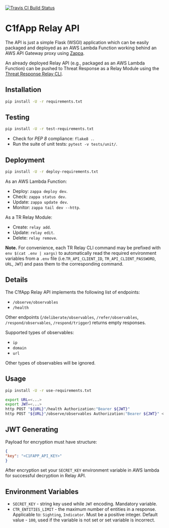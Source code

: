 [![Travis CI Build Status](https://travis-ci.com/CiscoSecurity/tr-05-serverless-c1fapp.svg?branch=develop)](https://api.travis-ci.com/CiscoSecurity/tr-05-serverless-c1fapp)

# C1fApp Relay API

The API is just a simple Flask (WSGI) application which can be easily
packaged and deployed as an AWS Lambda Function working behind an AWS API 
Gateway proxy using [Zappa](https://github.com/Miserlou/Zappa).

An already deployed Relay API (e.g., packaged as an AWS Lambda Function) can
be pushed to Threat Response as a Relay Module using the
[Threat Response Relay CLI](https://github.com/threatgrid/tr-lambda-relay).

## Installation

```bash
pip install -U -r requirements.txt
```

## Testing

```bash
pip install -U -r test-requirements.txt
```

- Check for *PEP 8* compliance: `flake8 .`.
- Run the suite of unit tests: `pytest -v tests/unit/`.

## Deployment

```bash
pip install -U -r deploy-requirements.txt
```

As an AWS Lambda Function:
- Deploy: `zappa deploy dev`.
- Check: `zappa status dev`.
- Update: `zappa update dev`.
- Monitor: `zappa tail dev --http`.

As a TR Relay Module:
- Create: `relay add`.
- Update: `relay edit`.
- Delete: `relay remove`.

**Note.** For convenience, each TR Relay CLI command may be prefixed with
`env $(cat .env | xargs)` to automatically read the required environment
variables from a `.env` file (i.e.`TR_API_CLIENT_ID`, `TR_API_CLIENT_PASSWORD`,
`URL`, `JWT`) and pass them to the corresponding command.

## Details
The C1fApp Relay API implements the following list of endpoints:
* `/observe/observables`
* `/health`

Other endpoints (`/deliberate/observables`, `/refer/observables`, `/respond/observables`, `/respond/trigger`) 
returns empty responses.

Supported types of observables:
* `ip`
* `domain`
* `url`

Other types of observables will be ignored.

## Usage

```bash
pip install -U -r use-requirements.txt
```

```bash
export URL=<...>
export JWT=<...>
http POST "${URL}"/health Authorization:"Bearer ${JWT}"
http POST "${URL}"/observe/observables Authorization:"Bearer ${JWT}" < observables.json

```

## JWT Generating

Payload for encryption must have structure:
```json
{
"key": "<C1FAPP_API_KEY>"
}
```

After encryption set your `SECRET_KEY` environment 
variable in AWS lambda for successful decryption in Relay API.

## Environment Variables

- `SECRET_KEY` - string key used while `JWT` encoding. Mandatory variable.
- `CTR_ENTITIES_LIMIT` - the maximum number of entities in a response.
 Applicable to: `Sighting`, `Indicator`.
 Must be a positive integer.
 Default value - `100`, used if the variable is not set or set variable is incorrect.
 
